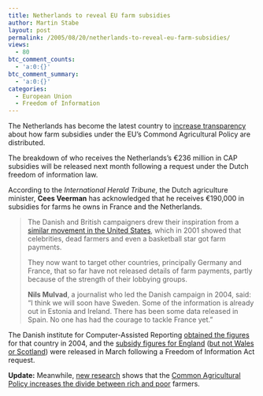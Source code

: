```yaml
---
title: Netherlands to reveal EU farm subsidies
author: Martin Stabe
layout: post
permalink: /2005/08/20/netherlands-to-reveal-eu-farm-subsidies/
views:
  - 80
btc_comment_counts:
  - 'a:0:{}'
btc_comment_summary:
  - 'a:0:{}'
categories:
  - European Union
  - Freedom of Information
---
```

The Netherlands has become the latest country to [increase transparency][1] about how farm subsidies under the EU&rsquo;s Commond Agricultural Policy are distributed.

The breakdown of who receives the Netherlands&rsquo;s &euro;236 million in CAP subsidies will be released next month following a request under the Dutch freedom of information law.

According to the *International Herald Tribune,* the Dutch agriculture minister, **Cees Veerman** has acknowledged that he receives &euro;190,000 in subsidies for farms he owns in France and the Netherlands.

> The Danish and British campaigners drew their inspiration from a [similar movement in the United States][2], which in 2001 showed that celebrities, dead farmers and even a basketball star got farm payments.
> 
> They now want to target other countries, principally Germany and France, that so far have not released details of farm payments, partly because of the strength of their lobbying groups.
> 
> **Nils Mulvad**, a journalist who led the Danish campaign in 2004, said: &ldquo;I think we will soon have Sweden. Some of the information is already out in Estonia and Ireland. There has been some data released in Spain. No one has had the courage to tackle France yet.&rdquo;

The Danish institute for Computer-Assisted Reporting [obtained the figures][3] for that country in 2004, and the [subsidy figures for England][4] ([but not Wales or Scotland][5]) were released in March following a Freedom of Information Act request.

**Update:** Meanwhile, [new research][6] shows that the [Common Agricultural Policy increases the divide between rich and poor][7] farmers.

 [1]: http://www.iht.com/articles/2005/08/18/news/dutch.php
 [2]: http://www.ewg.org/farm/
 [3]: http://www.dicar.dk/research/databank/EUsupport.htm
 [4]: http://www.guardian.co.uk/monarchy/story/0,2763,1443893,00.html
 [5]: http://www.martinstabe.com/blog/archives/2005/07/cap_payments_in.php
 [6]: http://www.ncl.ac.uk/press.office/press.release/content.phtml?ref=1124465739
 [7]: http://news.ft.com/cms/s/d48aadf6-104c-11da-bd5c-00000e2511c8.html